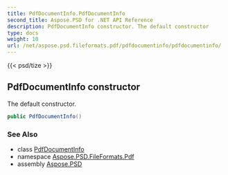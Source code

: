 ```yaml
---
title: PdfDocumentInfo.PdfDocumentInfo
second_title: Aspose.PSD for .NET API Reference
description: PdfDocumentInfo constructor. The default constructor
type: docs
weight: 10
url: /net/aspose.psd.fileformats.pdf/pdfdocumentinfo/pdfdocumentinfo/
---
```

{{< psd/tize >}}
## PdfDocumentInfo constructor

The default constructor.

```csharp
public PdfDocumentInfo()
```

### See Also

* class [PdfDocumentInfo](../)
* namespace [Aspose.PSD.FileFormats.Pdf](../../pdfdocumentinfo/)
* assembly [Aspose.PSD](../../../)


